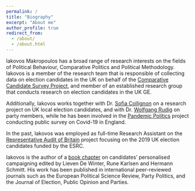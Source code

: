 ```yaml
---
permalink: /
title: "Biography"
excerpt: "About me"
author_profile: true
redirect_from: 
  - /about/
  - /about.html
---
```


Iakovos Makropoulos has a broad range of research interests on the fields of Political Behaviour, Comparative Politics and Political Methodology. Iakovos is a member of the research team that is responsible of collecting data on election candidates in the UK on behalf of the [Comparative Candidate Survey Project](https://www.comparativecandidates.org), and member of an established research group that conducts research on election candidates in the UK GE.

Additionally, Iakovos works together with Dr. [Sofia Collignon](https://pure.royalholloway.ac.uk/portal/en/persons/ana-collignon-delmar(38cdd0d4-8922-4c88-b186-8d58516a0c1f).html) on a research project on UK local election candidates, and with Dr. [Wolfgang Rudig](https://www.strath.ac.uk/staff/rüdigwolfgangdr/) on party members, while he has been involved in the [Pandemic Politics](https://www.pandemicpolitics.net) project conducting public survey on Covid-19 in England.

In the past, Iakovos was employed as full-time Research Assistant on the [Representative Audit of Britain](https://gtr.ukri.org/projects?ref=ES%2FL016508%2F1#/tabOverview) project focusing on the 2019 UK election candidates funded by the ESRC. 

Iakovos is the author of a [book chapter](https://www.taylorfrancis.com/books/edit/10.4324/9780429284700/parliamentary-candidates-voters-parties-lieven-de-winter-rune-karlsen-hermann-schmitt) on candidates’ personalised campaigning edited by Lieven De Winter, Rune Karlsen and Hermann Schmitt. His work has been published in international peer-reviewed journals such as the European Political Science Review, Party Politics, and the Journal of Election, Public Opinion and Parties. 



